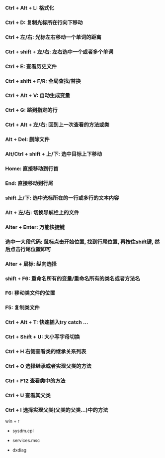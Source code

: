 ### Ctrl + Alt + L: 格式化

### Ctrl + D: 复制光标所在行向下移动

### Ctrl + 左/右: 光标左右移动一个单词的距离

### Ctrl + shift + 左/右: 左右选中一个或者多个单词

### Ctrl + E: 查看历史文件

### Ctrl + shift + F/R: 全局查找/替换

### Ctrl + Alt + V: 自动生成变量

### Ctrl + G: 跳到指定的行

### Ctrl + Alt + 左/右: 回到上一次查看的方法或类

### Alt + Del: 删除文件

### Alt/Ctrl + shift + 上/下: 选中目标上下移动

### Home: 直接移动到行首

### End: 直接移动到行尾

### shift 上/下: 选中光标所在的一行或多行的文本内容

### Alt + 左/右: 切换导航栏上的文件

### Alter + Enter: 万能快捷键

### 选中一大段代码: 鼠标点击开始位置, 找到行尾位置, 再按住shift键, 然后点击行尾位置即可

### Alter + 鼠标: 纵向选择

### shift + F6: 重命名所有的变量/重命名所有的类名或者方法名

### F6: 移动类文件的位置

### F5: 复制类文件

### Ctrl + Alt + T: 快速插入try catch ...

### Ctrl + Shift + U: 大小写字母切换

### Ctrl  + H 右侧查看类的继承关系列表

### Ctrl  + O 选择继承或者实现父类的方法

### Ctrl  + F12 查看类中的方法

### Ctrl  + U 查看其父类

### Ctrl  + I 选择实现父类(父类的父类...)中的方法

win + r 

- sysdm.cpl

- services.msc

- dxdiag